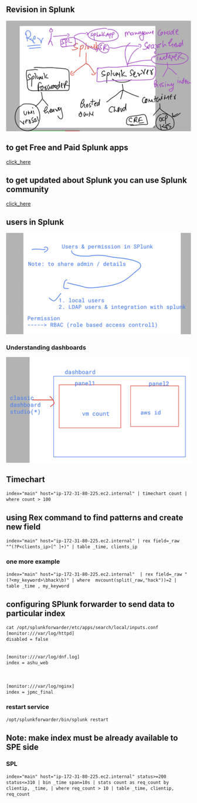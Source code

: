 ## Revision in Splunk 

<img src="splunkrev.png">

## to get Free and Paid Splunk apps 

[click_here](https://splunkbase.splunk.com/)

## to get updated about Splunk you can use Splunk community 

[click_here](https://community.splunk.com/)

## users in Splunk 

<img src="user1.png">

### Understanding dashboards 

<img src="dash1.png">

## Timechart 

```
index="main" host="ip-172-31-80-225.ec2.internal" | timechart count | where count > 100
```


## using Rex command to find patterns and create new field 

```
index="main" host="ip-172-31-80-225.ec2.internal" | rex field=_raw "^(?P<clients_ip>[^ ]+)" | table _time, clients_ip
```

### one more example 

```
index="main" host="ip-172-31-80-225.ec2.internal"  | rex field=_raw "(?<my_keyword>\bhack\b)" | where  mvcount(split(_raw,"hack"))=2 | table _time , my_keyword
```

## configuring SPlunk forwarder to send data to particular index 

```
cat /opt/splunkforwarder/etc/apps/search/local/inputs.conf 
[monitor:///var/log/httpd]
disabled = false


[monitor:///var/log/dnf.log]
index = ashu_web



[monitor:///var/log/nginx]
index = jpmc_final
```

### restart service 

```
/opt/splunkforwarder/bin/splunk restart 
```

## Note: make index must be already available to SPE side 


### SPL 

```
index="main" host="ip-172-31-80-225.ec2.internal" status>=200 status<=310 | bin _time span=10s | stats count as req_count by clientip, _time, | where req_count > 10 | table _time, clientip, req_count
```